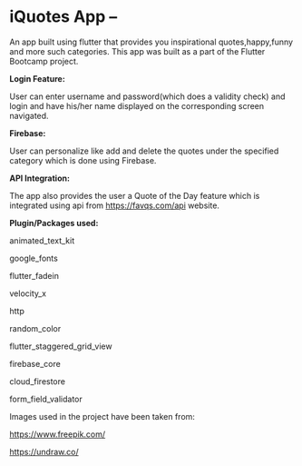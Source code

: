 
# iQuotes App – 
An app built using flutter that provides you inspirational quotes,happy,funny and more such categories.
This app was built as a part of the Flutter Bootcamp project.

**Login Feature:**

User can enter username and password(which does a validity check) and login and have his/her name displayed on the 
corresponding screen navigated.

**Firebase:**

User can personalize like add and delete the quotes under the specified category which is done using Firebase. 

**API Integration:**

The app also provides the user a Quote of the Day feature which is integrated using api 
from https://favqs.com/api website.

**Plugin/Packages used:**

animated_text_kit

google_fonts

flutter_fadein

velocity_x

http

random_color

flutter_staggered_grid_view

firebase_core

cloud_firestore

form_field_validator


Images used in the project have been taken from:

https://www.freepik.com/

https://undraw.co/



